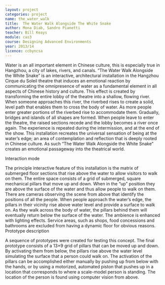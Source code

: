 ```yaml
---
layout: project
categories: project
name: the_water_walk
title:  The Water Walk Alongside The White Snake
author: Mona Diab, Sandro Pianetti
teacher: Bill Keays
module: cas3
course: Designing Advanced Environments
year: 2013/14
licence: ccbyncsa
---
```

Water is an all important element in Chinese culture, this is especially true in Hangzhou, a city of lakes, rivers, and canals. “The Water Walk Alongside the White Snake” is an interactive, architectural installation in the Hangzhou Cirque du Soleil theatre that induces an emotional reaction by communicating the omnipresence of water as a fundamental element in all aspects of Chinese history and culture.
This effect is created by transforming the entire lobby of the theatre into a shallow, flowing river. When someone approaches this river, the riverbed rises to create a solid, level path that enables them to cross the body of water. As more people enter greater portions of the riverbed rise to accommodate them. Gradually, bridges and islands of all shapes are formed. When people leave to enter the theatre, the raised sections recede and the lobby becomes a river once again. The experience is repeated during the intermission, and at the end of the show.
This installation recreates the universal sensation of being at the water’s edge; an area of contemplation and reflection that is deeply rooted in Chinese culture. As such “The Water Walk Alongside the White Snake” creates an emotional passageway into the theatrical world.

Interaction mode

The principle interactive feature of this installation is the matrix of submerged floor sections that rise above the water to allow visitors to walk on them. The entire space consists of a grid of submerged, square mechanical pillars that move up and down. When in the “up” position they are above the surface of the water and thus allow people to walk on them. There are cameras observing the scene from above that identify the positions of all the people.
When people approach the water’s edge, the pillars in their vicinity rise above water level and provide a surface to walk on. As they walk across the body of water, the pillars behind them will eventually return below the surface of the water. The ambience is enhanced with lighting effects.
Service areas, such as shops, food concessions and bathrooms are excluded from having a dynamic floor for obvious reasons.
Prototype description

A sequence of prototypes were created for testing this concept. The final prototype consists of a 13×9 grid of pillars that can be moved up and down. By activating them from below, the pillars rise above the water level simulating the surface that a person could walk on.
The activation of the pillars can be accomplished either manually by pushing up from below with the hands, or by using a motorized, automated piston that pushes up in a location that corresponds to where a scale-model person is standing. The location of the person is found using computer vision from above.